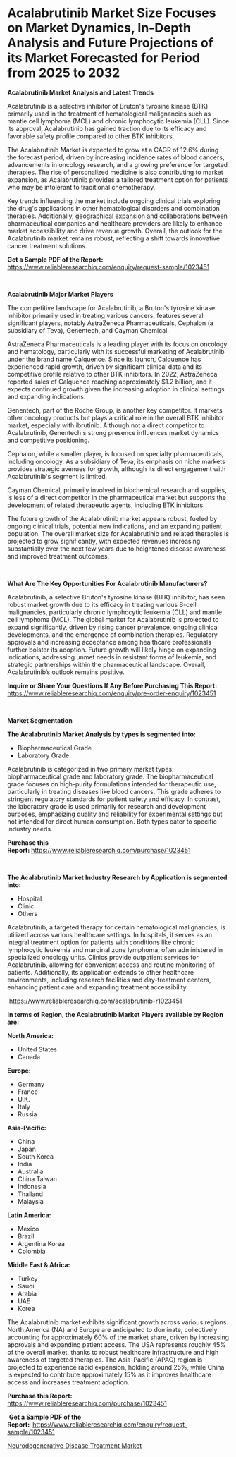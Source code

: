 <p><h1>Acalabrutinib Market Size Focuses on Market Dynamics, In-Depth Analysis and Future Projections of its Market Forecasted for Period from 2025 to 2032</h1></p><p><strong>Acalabrutinib Market Analysis and Latest Trends</strong></p>
<p><p>Acalabrutinib is a selective inhibitor of Bruton's tyrosine kinase (BTK) primarily used in the treatment of hematological malignancies such as mantle cell lymphoma (MCL) and chronic lymphocytic leukemia (CLL). Since its approval, Acalabrutinib has gained traction due to its efficacy and favorable safety profile compared to other BTK inhibitors.</p><p>The Acalabrutinib Market is expected to grow at a CAGR of 12.6% during the forecast period, driven by increasing incidence rates of blood cancers, advancements in oncology research, and a growing preference for targeted therapies. The rise of personalized medicine is also contributing to market expansion, as Acalabrutinib provides a tailored treatment option for patients who may be intolerant to traditional chemotherapy.</p><p>Key trends influencing the market include ongoing clinical trials exploring the drug's applications in other hematological disorders and combination therapies. Additionally, geographical expansion and collaborations between pharmaceutical companies and healthcare providers are likely to enhance market accessibility and drive revenue growth. Overall, the outlook for the Acalabrutinib market remains robust, reflecting a shift towards innovative cancer treatment solutions.</p></p>
<p><strong>Get a Sample PDF of the Report:&nbsp;</strong> <a href="https://www.reliableresearchiq.com/enquiry/request-sample/1023451?utm_campaign=2883&utm_medium=2&utm_source=Github&utm_content=ia&utm_term=06032025&utm_id=acalabrutinib">https://www.reliableresearchiq.com/enquiry/request-sample/1023451</a></p>
<p>&nbsp;</p>
<p><strong>Acalabrutinib Major Market Players</strong></p>
<p><p>The competitive landscape for Acalabrutinib, a Bruton's tyrosine kinase inhibitor primarily used in treating various cancers, features several significant players, notably AstraZeneca Pharmaceuticals, Cephalon (a subsidiary of Teva), Genentech, and Cayman Chemical.</p><p>AstraZeneca Pharmaceuticals is a leading player with its focus on oncology and hematology, particularly with its successful marketing of Acalabrutinib under the brand name Calquence. Since its launch, Calquence has experienced rapid growth, driven by significant clinical data and its competitive profile relative to other BTK inhibitors. In 2022, AstraZeneca reported sales of Calquence reaching approximately $1.2 billion, and it expects continued growth given the increasing adoption in clinical settings and expanding indications.</p><p>Genentech, part of the Roche Group, is another key competitor. It markets other oncology products but plays a critical role in the overall BTK inhibitor market, especially with ibrutinib. Although not a direct competitor to Acalabrutinib, Genentech's strong presence influences market dynamics and competitive positioning.</p><p>Cephalon, while a smaller player, is focused on specialty pharmaceuticals, including oncology. As a subsidiary of Teva, its emphasis on niche markets provides strategic avenues for growth, although its direct engagement with Acalabrutinib's segment is limited.</p><p>Cayman Chemical, primarily involved in biochemical research and supplies, is less of a direct competitor in the pharmaceutical market but supports the development of related therapeutic agents, including BTK inhibitors.</p><p>The future growth of the Acalabrutinib market appears robust, fueled by ongoing clinical trials, potential new indications, and an expanding patient population. The overall market size for Acalabrutinib and related therapies is projected to grow significantly, with expected revenues increasing substantially over the next few years due to heightened disease awareness and improved treatment outcomes.</p></p>
<p>&nbsp;</p>
<p><strong>What Are The Key Opportunities For Acalabrutinib Manufacturers?</strong></p>
<p><p>Acalabrutinib, a selective Bruton's tyrosine kinase (BTK) inhibitor, has seen robust market growth due to its efficacy in treating various B-cell malignancies, particularly chronic lymphocytic leukemia (CLL) and mantle cell lymphoma (MCL). The global market for Acalabrutinib is projected to expand significantly, driven by rising cancer prevalence, ongoing clinical developments, and the emergence of combination therapies. Regulatory approvals and increasing acceptance among healthcare professionals further bolster its adoption. Future growth will likely hinge on expanding indications, addressing unmet needs in resistant forms of leukemia, and strategic partnerships within the pharmaceutical landscape. Overall, Acalabrutinib’s outlook remains positive.</p></p>
<p><strong>Inquire or Share Your Questions If Any Before Purchasing This Report:</strong> <a href="https://www.reliableresearchiq.com/enquiry/pre-order-enquiry/1023451?utm_campaign=2883&utm_medium=2&utm_source=Github&utm_content=ia&utm_term=06032025&utm_id=acalabrutinib">https://www.reliableresearchiq.com/enquiry/pre-order-enquiry/1023451</a></p>
<p>&nbsp;</p>
<p><strong>Market Segmentation</strong></p>
<p><strong>The Acalabrutinib Market Analysis by types is segmented into:</strong></p>
<p><ul><li>Biopharmaceutical Grade</li><li>Laboratory Grade</li></ul></p>
<p><p>Acalabrutinib is categorized in two primary market types: biopharmaceutical grade and laboratory grade. The biopharmaceutical grade focuses on high-purity formulations intended for therapeutic use, particularly in treating diseases like blood cancers. This grade adheres to stringent regulatory standards for patient safety and efficacy. In contrast, the laboratory grade is used primarily for research and development purposes, emphasizing quality and reliability for experimental settings but not intended for direct human consumption. Both types cater to specific industry needs.</p></p>
<p><strong>Purchase this Report:&nbsp;</strong><a href="https://www.reliableresearchiq.com/purchase/1023451?utm_campaign=2883&utm_medium=2&utm_source=Github&utm_content=ia&utm_term=06032025&utm_id=acalabrutinib">https://www.reliableresearchiq.com/purchase/1023451</a></p>
<p>&nbsp;</p>
<p><strong>The Acalabrutinib Market Industry Research by Application is segmented into:</strong></p>
<p><ul><li>Hospital</li><li>Clinic</li><li>Others</li></ul></p>
<p><p>Acalabrutinib, a targeted therapy for certain hematological malignancies, is utilized across various healthcare settings. In hospitals, it serves as an integral treatment option for patients with conditions like chronic lymphocytic leukemia and marginal zone lymphoma, often administered in specialized oncology units. Clinics provide outpatient services for Acalabrutinib, allowing for convenient access and routine monitoring of patients. Additionally, its application extends to other healthcare environments, including research facilities and day-treatment centers, enhancing patient care and expanding treatment accessibility.</p></p>
<p><a href="https://www.reliableresearchiq.com/acalabrutinib-r1023451?utm_campaign=2883&utm_medium=2&utm_source=Github&utm_content=ia&utm_term=06032025&utm_id=acalabrutinib">&nbsp;https://www.reliableresearchiq.com/acalabrutinib-r1023451</a></p>
<p><strong>In terms of Region, the Acalabrutinib Market Players available by Region are:</strong></p>
<p>
    <p> <strong> North America: </strong>
        <ul>
            <li>United States</li>
            <li>Canada</li>
        </ul>
        </p> 
    <p> <strong> Europe: </strong>
        <ul>
            <li>Germany</li>
            <li>France</li>
            <li>U.K.</li>
            <li>Italy</li>
            <li>Russia</li>
        </ul>
        </p> 
    <p> <strong> Asia-Pacific: </strong>
        <ul>
            <li>China</li>
            <li>Japan</li>
            <li>South Korea</li>
            <li>India</li>
            <li>Australia</li>
            <li>China Taiwan</li>
            <li>Indonesia</li>
            <li>Thailand</li>
            <li>Malaysia</li>
        </ul>
        </p> 
    <p> <strong> Latin America: </strong>
        <ul>
            <li>Mexico</li>
            <li>Brazil</li>
            <li>Argentina Korea</li>
            <li>Colombia</li>
        </ul>
        </p> 
    <p> <strong> Middle East & Africa: </strong>
        <ul>
            <li>Turkey</li>
            <li>Saudi</li>
            <li>Arabia</li>
            <li>UAE</li>
            <li>Korea</li>
        </ul>
    </p>
    </p>
<p><p>The Acalabrutinib market exhibits significant growth across various regions. North America (NA) and Europe are anticipated to dominate, collectively accounting for approximately 60% of the market share, driven by increasing approvals and expanding patient access. The USA represents roughly 45% of the overall market, thanks to robust healthcare infrastructure and high awareness of targeted therapies. The Asia-Pacific (APAC) region is projected to experience rapid expansion, holding around 25%, while China is expected to contribute approximately 15% as it improves healthcare access and increases treatment adoption.</p></p>
<p><strong>Purchase this Report: </strong><a href="https://www.reliableresearchiq.com/purchase/1023451?utm_campaign=2883&utm_medium=2&utm_source=Github&utm_content=ia&utm_term=06032025&utm_id=acalabrutinib">https://www.reliableresearchiq.com/purchase/1023451</a></p>
<p>&nbsp;<strong>Get a Sample PDF of the Report:&nbsp;&nbsp;</strong><a href="https://www.reliableresearchiq.com/enquiry/request-sample/1023451?utm_campaign=2883&utm_medium=2&utm_source=Github&utm_content=ia&utm_term=06032025&utm_id=acalabrutinib">https://www.reliableresearchiq.com/enquiry/request-sample/1023451</a></p>
<p><strong></strong></p>
<p><p><a href="https://github.com/ezahdyre/Market-Research-Report-List-1/blob/main/neurodegenerative-disease-treatment-market.md?utm_campaign=2883&utm_medium=2&utm_source=Github&utm_content=ia&utm_term=06032025&utm_id=acalabrutinib">Neurodegenerative Disease Treatment Market</a></p></p>